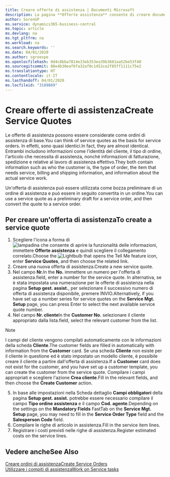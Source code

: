 ```yaml
---
title: Creare offerte di assistenza | Documenti Microsoft
description: La pagina **Offerte assistenza** consente di creare documenti in cui vengono immesse informazioni relative a un servizio di assistenza, ad esempio riparazione e manutenzione, svolto su articoli in assistenza su richiesta del cliente. Un'offerta di assistenza può essere utilizzata come bozza preliminare di un ordine di assistenza e può essere in seguito convertita in un ordine.
author: SorenGP
ms.service: dynamics365-business-central
ms.topic: article
ms.devlang: na
ms.tgt_pltfrm: na
ms.workload: na
ms.search.keywords: ''
ms.date: 04/01/2020
ms.author: sgroespe
ms.openlocfilehash: 0d4c8bba7814e33eb353ea39b3681aa52be53f40
ms.sourcegitcommit: 88e4b30eaf6fa32af0c1452ce2f85ff1111c75e2
ms.translationtype: HT
ms.contentlocale: it-IT
ms.lasthandoff: 04/01/2020
ms.locfileid: "3189869"
---
```

# <a name="create-service-quotes"></a><span data-ttu-id="f94fc-104">Creare offerte di assistenza</span><span class="sxs-lookup"><span data-stu-id="f94fc-104">Create Service Quotes</span></span>
<span data-ttu-id="f94fc-105">Le offerte di assistenza possono essere considerate come ordini di assistenza di base.</span><span class="sxs-lookup"><span data-stu-id="f94fc-105">You can think of service quotes as the basis for service orders.</span></span> <span data-ttu-id="f94fc-106">In effetti, sono quasi identici.</span><span class="sxs-lookup"><span data-stu-id="f94fc-106">In fact, they are almost identical.</span></span> <span data-ttu-id="f94fc-107">Entrambi includono informazioni come l'identità del cliente, il tipo di ordine, l'articolo che necessita di assistenza, nonché informazioni di fatturazione, spedizione e relative al lavoro di assistenza effettivo.</span><span class="sxs-lookup"><span data-stu-id="f94fc-107">They both contain information such as who the customer is, the type of order, the item that needs service, billing and shipping information, and information about the actual service work.</span></span>
 
<span data-ttu-id="f94fc-108">Un'offerta di assistenza può essere utilizzata come bozza preliminare di un ordine di assistenza e può essere in seguito convertita in un ordine.</span><span class="sxs-lookup"><span data-stu-id="f94fc-108">You can use a service quote as a preliminary draft for a service order, and then convert the quote to a service order.</span></span>  
  
## <a name="to-create-a-service-quote"></a><span data-ttu-id="f94fc-109">Per creare un'offerta di assistenza</span><span class="sxs-lookup"><span data-stu-id="f94fc-109">To create a service quote</span></span>  
1. <span data-ttu-id="f94fc-110">Scegliere l'icona a forma di ![lampadina che consente di aprire la funzionalità delle informazioni](media/ui-search/search_small.png "Informazioni sull'operazione che si desidera eseguire"), immettere **Offerte assistenza** e quindi scegliere il collegamento correlato.</span><span class="sxs-lookup"><span data-stu-id="f94fc-110">Choose the ![Lightbulb that opens the Tell Me feature](media/ui-search/search_small.png "Tell me what you want to do") icon, enter **Service Quotes**, and then choose the related link.</span></span>  
2. <span data-ttu-id="f94fc-111">Creare una nuova offerta di assistenza.</span><span class="sxs-lookup"><span data-stu-id="f94fc-111">Create a new service quote.</span></span>  
3. <span data-ttu-id="f94fc-112">Nel campo **Nr.**</span><span class="sxs-lookup"><span data-stu-id="f94fc-112">In the **No.**</span></span> <span data-ttu-id="f94fc-113">immettere un numero per l'offerta di assistenza.</span><span class="sxs-lookup"><span data-stu-id="f94fc-113">field, enter a number for the service quote.</span></span> <span data-ttu-id="f94fc-114">In alternativa, se è stata impostata una numerazione per le offerte di assistenza nella pagina **Setup gest. assist.**, per selezionare il successivo numero di offerta di assistenza disponibile, premere INVIO.</span><span class="sxs-lookup"><span data-stu-id="f94fc-114">Alternatively, if you have set up a number series for service quotes on the **Service Mgt. Setup** page, you can press Enter to select the next available service quote number.</span></span>  
4. <span data-ttu-id="f94fc-115">Nel campo **Nr. cliente**</span><span class="sxs-lookup"><span data-stu-id="f94fc-115">In the **Customer No.**</span></span>  <span data-ttu-id="f94fc-116">selezionare il cliente appropriato dalla lista.</span><span class="sxs-lookup"><span data-stu-id="f94fc-116">field, select the relevant customer from the list.</span></span>  

  > [!Note]  
  >  <span data-ttu-id="f94fc-117">I campi del cliente vengono compilati automaticamente con le informazioni della scheda **Cliente**.</span><span class="sxs-lookup"><span data-stu-id="f94fc-117">The customer fields are filled in automatically with information from the **Customer** card.</span></span> <span data-ttu-id="f94fc-118">Se una scheda **Cliente** non esiste per il cliente in questione ed è stato impostato un modello cliente, è possibile creare il cliente a partire dall'offerta di assistenza.</span><span class="sxs-lookup"><span data-stu-id="f94fc-118">If a **Customer** card does not exist for the customer, and you have set up a customer template, you can create the customer from the service quote.</span></span> <span data-ttu-id="f94fc-119">Compilare i campi appropriati e scegliere l'azione **Crea cliente**.</span><span class="sxs-lookup"><span data-stu-id="f94fc-119">Fill in the relevant fields, and then choose the **Create Customer** action.</span></span>  
  
5. <span data-ttu-id="f94fc-120">In base alle impostazioni nella Scheda dettaglio **Campi obbligatori** della pagina **Setup gest. assist.** potrebbe essere necessario compilare il campo **Tipo ordine assistenza** e il campo **Cod. agente**.</span><span class="sxs-lookup"><span data-stu-id="f94fc-120">Depending on the settings on the **Mandatory Fields** FastTab on the **Service Mgt. Setup** page, you may need to fill in the **Service Order Type** field and the **Salesperson Code** field.</span></span>  
6. <span data-ttu-id="f94fc-121">Compilare le righe di articolo in assistenza.</span><span class="sxs-lookup"><span data-stu-id="f94fc-121">Fill in the service item lines.</span></span>  
7. <span data-ttu-id="f94fc-122">Registrare i costi previsti nelle righe di assistenza.</span><span class="sxs-lookup"><span data-stu-id="f94fc-122">Register estimated costs on the service lines.</span></span>  
  
## <a name="see-also"></a><span data-ttu-id="f94fc-123">Vedere anche</span><span class="sxs-lookup"><span data-stu-id="f94fc-123">See Also</span></span>  
[<span data-ttu-id="f94fc-124">Creare ordini di assistenza</span><span class="sxs-lookup"><span data-stu-id="f94fc-124">Create Service Orders</span></span>](service-how-to-create-service-orders.md)  
[<span data-ttu-id="f94fc-125">Utilizzare i compiti di assistenza</span><span class="sxs-lookup"><span data-stu-id="f94fc-125">Work on Service tasks</span></span>](service-how-to-work-on-service-tasks.md)  

 